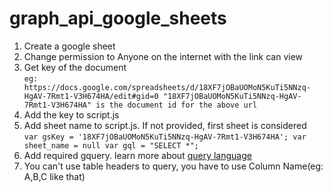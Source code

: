 # graph_api_google_sheets

1. Create a google sheet
2. Change permission to Anyone on the internet with the link can view
3. Get key of the document  
    `eg: https://docs.google.com/spreadsheets/d/18XF7jOBaUOMoN5KuTi5NNzq-HgAV-7Rmt1-V3H674HA/edit#gid=0
    "18XF7jOBaUOMoN5KuTi5NNzq-HgAV-7Rmt1-V3H674HA" is the document id for the above url`
4. Add the key to script.js
5. Add sheet name to script.js. If not provided, first sheet is considered  
    `
    var gsKey = '18XF7jOBaUOMoN5KuTi5NNzq-HgAV-7Rmt1-V3H674HA';
    var sheet_name = null
    var gql = "SELECT *";
    `
6. Add required gquery. learn more about [query language](https://developers.google.com/chart/interactive/docs/querylanguage#overview)
7. You can't use table headers to query, you have to use Column Name(eg: A,B,C like that)

